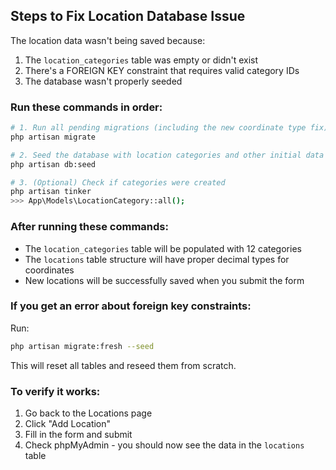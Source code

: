 ## Steps to Fix Location Database Issue

The location data wasn't being saved because:

1. The `location_categories` table was empty or didn't exist
2. There's a FOREIGN KEY constraint that requires valid category IDs
3. The database wasn't properly seeded

### Run these commands in order:

```bash
# 1. Run all pending migrations (including the new coordinate type fix)
php artisan migrate

# 2. Seed the database with location categories and other initial data
php artisan db:seed

# 3. (Optional) Check if categories were created
php artisan tinker
>>> App\Models\LocationCategory::all();
```

### After running these commands:

- The `location_categories` table will be populated with 12 categories
- The `locations` table structure will have proper decimal types for coordinates
- New locations will be successfully saved when you submit the form

### If you get an error about foreign key constraints:

Run:

```bash
php artisan migrate:fresh --seed
```

This will reset all tables and reseed them from scratch.

### To verify it works:

1. Go back to the Locations page
2. Click "Add Location"
3. Fill in the form and submit
4. Check phpMyAdmin - you should now see the data in the `locations` table
